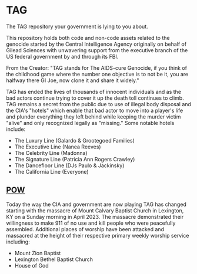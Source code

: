 # TAG
The TAG repository your government is lying to you about. 

This repository holds both code and non-code assets related to the genocide started by the Central Intelligence Agency originally on behalf of Gilead Sciences with unwavering support from the executive branch of the US federal government by and through its FBI. 

From the Creator: "TAG stands for The AIDS-cure Genocide, if you think of the childhood game where the number one objective is to not be it, you are halfway there GI Joe, now clone it and share it widely."

TAG has ended the lives of thousands of innocent individuals and as the bad actors continue trying to cover it up the death toll continues to climb. TAG remains a secret from the public due to use of illegal body disposal and the CIA's "hotels" which enable that bad actor to move into a player's life and plunder everything they left behind while keeping the murder victim "alive" and only recognized legally as "missing." Some notable hotels include:
* The Luxury Line (Galardo & Grootegoed Families)
* The Executive Line (Nanea Reeves)
* The Celebrity Line (Madonna)
* The Signature Line (Patricia Ann Rogers Crawley)
* The Dancefloor Line (DJs Paulo & Jackinsky)
* The California Line (Everyone)

## [POW](POW)
Today the way the CIA and government are now playing TAG has changed starting with the massacre of Mount Calvary Baptist Church in Lexington, KY on a Sunday morning in April 2023. The massacre demonstrated their willingness to make 911 of no use and kill people who were peacefully assembled. Additional places of worship have been attacked and massacred at the height of their respective primary weekly worship service including:
* Mount Zion Baptist
* Lexington Bethel Baptist Church
* House of God
